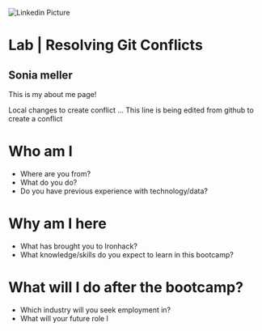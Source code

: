 ![Linkedin Picture](https://www.google.com/url?sa=i&url=https%3A%2F%2Fpt.linkedin.com%2Fin%2Fsoniameller&psig=AOvVaw0B_BZP7Wtf3Wtv9LPYMCYD&ust=1581629325378000&source=images&cd=vfe&ved=0CAIQjRxqFwoTCKDCutH6zOcCFQAAAAAdAAAAABAD)

# Lab | Resolving Git Conflicts

## Sonia meller

This is my about me page!

Local changes to create conflict ...
This line is being edited from github to create a conflict

# Who am I

- Where are you from?
- What do you do?
- Do you have previous experience with technology/data?

# Why am I here

- What has brought you to Ironhack?
- What knowledge/skills do you expect to learn in this bootcamp?

# What will I do after the bootcamp?

- Which industry will you seek employment in?
- What will your future role l
